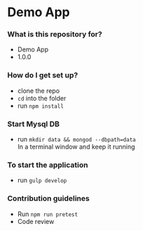 # Demo App #

### What is this repository for? ###

* Demo App
* 1.0.0

### How do I get set up? ###

* clone the repo
* `cd` into the folder
* run `npm install`

### Start Mysql DB
* run `mkdir data && mongod --dbpath=data`  
  In a terminal window and keep it running

### To start the application
* run `gulp develop`

### Contribution guidelines ###

* Run `npm run pretest`
* Code review